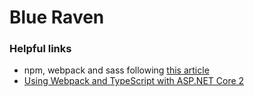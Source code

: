 # Blue Raven

### Helpful links

- npm, webpack and sass following [this article](http://romansimuta.com/post/using-webpack-4-with-aspnet-core-21-mvc-application-to-process-es6-scripts-and-sass-styles)
- [Using Webpack and TypeScript with ASP.NET Core 2](https://medium.com/redpoint/using-webpack-and-typescript-with-asp-net-core-2-2b2d7f6b7f16)
